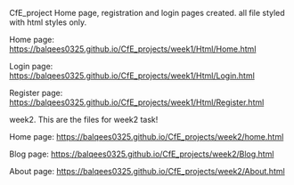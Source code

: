 CfE_project
Home page,
registration and login pages created.
all file styled with html styles only.

Home page: https://balqees0325.github.io/CfE_projects/week1/Html/Home.html

Login page: https://balqees0325.github.io/CfE_projects/week1/Html/Login.html

Register page:
https://balqees0325.github.io/CfE_projects/week1/Html/Register.html

week2.
This are the files for week2 task!

Home page: https://balqees0325.github.io/CfE_projects/week2/home.html

Blog page: https://balqees0325.github.io/CfE_projects/week2/Blog.html

About page:
https://balqees0325.github.io/CfE_projects/week2/About.html
